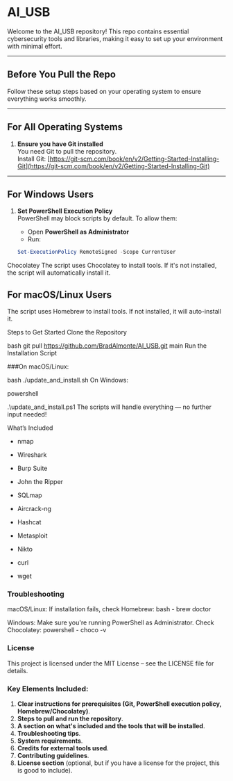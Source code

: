 # AI_USB

Welcome to the AI_USB repository! This repo contains essential cybersecurity tools and libraries, making it easy to set up your environment with minimal effort.

---

## Before You Pull the Repo

Follow these setup steps based on your operating system to ensure everything works smoothly.

---

## For All Operating Systems

1. **Ensure you have Git installed**  
   You need Git to pull the repository.  
   Install Git: [https://git-scm.com/book/en/v2/Getting-Started-Installing-Git](https://git-scm.com/book/en/v2/Getting-Started-Installing-Git)

---

## For Windows Users

1. **Set PowerShell Execution Policy**  
   PowerShell may block scripts by default. To allow them:

   - Open **PowerShell as Administrator**
   - Run:

   ```powershell
   Set-ExecutionPolicy RemoteSigned -Scope CurrentUser
Chocolatey
The script uses Chocolatey to install tools. If it's not installed, the script will automatically install it.

## For macOS/Linux Users
The script uses Homebrew to install tools. If not installed, it will auto-install it.

Steps to Get Started
Clone the Repository

bash
git pull https://github.com/BradAlmonte/AI_USB.git main
Run the Installation Script

###On macOS/Linux:

bash
./update_and_install.sh
On Windows:

 powershell

.\update_and_install.ps1
The scripts will handle everything — no further input needed!

What’s Included
- nmap

- Wireshark

- Burp Suite

- John the Ripper

- SQLmap

- Aircrack-ng

- Hashcat

- Metasploit

- Nikto

- curl

- wget

### Troubleshooting
macOS/Linux:
If installation fails, check Homebrew:
bash - brew doctor

Windows:
Make sure you're running PowerShell as Administrator.
Check Chocolatey:
powershell - choco -v

### License
This project is licensed under the MIT License – see the LICENSE file for details.

### Key Elements Included:
1. **Clear instructions for prerequisites (Git, PowerShell execution policy, Homebrew/Chocolatey)**.
2. **Steps to pull and run the repository**.
3. **A section on what's included and the tools that will be installed**.
4. **Troubleshooting tips**.
5. **System requirements**.
6. **Credits for external tools used**.
7. **Contributing guidelines**.
8. **License section** (optional, but if you have a license for the project, this is good to include).
